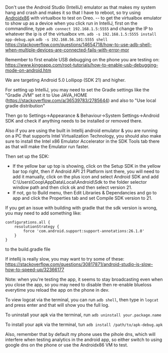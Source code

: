 
Don't use the Android Studio (IntelliJ) emulator as that makes my system hang and crash and makes it so that I have to reboot, so try using [Androidx86](http://www.android-x86.org/) with virtualbox to test on Oreo. 
-- to get the virtualbox emulator to show up as a device when you click run in IntelliJ, first on the commandline, type `adb connect 192.168.1.5:5555` and change the IP to whatever the ip is of the virtualbox vm.
 `adb -s 192.168.1.5:5555 install app-debug.apk`
 `adb -s 192.168.56.101:5555 shell`
 https://stackoverflow.com/questions/14654718/how-to-use-adb-shell-when-multiple-devices-are-connected-fails-with-error-mor

Remember to first enable USB debugging on the phone you are testing on: https://www.kingoapp.com/root-tutorials/how-to-enable-usb-debugging-mode-on-android.htm

We are targeting Android 5.0 Lollipop (SDK 21) and higher.

For setting up IntelliJ, you may need to set the Gradle settings like the "Gradle JVM" set it to Use JAVA_HOME (https://stackoverflow.com/a/36539783/2785644) and also to "Use local gradle distribution" 

Then go to Settings->Appearance & Behaviour->System Settings->Android SDK and check if anything needs to be installed or removed there.

Also if you are using the built in Intellij android emulator & you are running on a PC that supports Intel Virtualization Technology, you should also make sure to install the Intel x86 Emulator Accelerator in the SDK Tools tab there as that will make the Emulator run faster. 

Then set up the SDK:
 - If the yellow bar up top is showing, click on the Setup SDK in the yellow bar top right, then if Android API 21 Platform isnt there, you will need to add it manually, click on the plus icon and select Android SDK and add C:\Users\Coop\AppData\Local\Android\Sdk to the folder selector window path and then click ok and then select version 21.
- If not, go to Build menu, then Edit Libraries & Dependancies and go to app and click the Properties tab and set Compile SDK version to 21.
 
If you get an issue with building with gradle that the sdk version is wrong, you may need to add something like:
```
configurations.all {
    resolutionStrategy {
        force 'com.android.support:support-annotations:26.1.0'
    }
}
```
to the build.gradle file

If intellij is really slow, you may want to try some of these: https://stackoverflow.com/questions/30817871/android-studio-is-slow-how-to-speed-up/32366177

Note: when you're testing the app, it seems to stay broadcasting even when you close the app, so you may need to disable then re-enable blueloss everytime you reload the app on the phone in dev.

To view logcat via the terminal, you can run `adb shell`, then type in `logcat` and press enter and that will show you the full log.

To uninstall your apk via the terminal, run `adb uninstall your.package.name`

To install your apk via the terminal, tun `adb install /path/to/apk-debug.apk`


 
 Also, remember that by default my phone uses the pihole dns, which will interfere when testing analytics in the android app, so either switch to using google dns on the phone or use the Androidx86 VM to test.